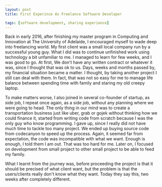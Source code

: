 ```yaml
---
layout: post
title: First Experince As Freelance Software Developer

tags: [software development, sharing experience]
---
```


Back in early 2016, after finishing my master program in Computing and Innovation at The University of Adelaide, I encouraged myself to wade deep into freelancing world. My first client was a small local company run by a successful young guy. What I did was to continue unfinished work using technology a bit unfamiliar to me. I managed to learn for few weeks, and I was good to go. At first, We don't have any written contract or whatever it was, since I thought that was ok to us. Days, weeks and months passed by, my financial situation became a matter. I thought, by taking another project I still can deal with them. In fact, that was not so easy for me to manage life balance between spending time with family and staring my old creepy laptop. 

To make matters worse, I also joined in several co-founder of startup, as side job, I repeat once again, as a side job, without any planning where we were going to head. The only thing in our mind was to create a transportation business just like uber, grab or gojek without thinking how we could finance it, started from writing code from scratch because I was the only guy who know programming. I gave up, since I really did not have much time to tackle too many project. We ended up buying source code from codecanyon to speed up the process. Again, it seemed far from expectation, the code was incompatible with what we want. Enough is enough, I told them I am out. That was too hard for me. Later on, I focused on development from small project to other small project to be able to feed my family. 

What I learnt from the journey was, before proceeding the project is that it should be precised of what client want, but the problem is that the users/clients really don't know what they want. Today they say this, two weeks after completely different. 
